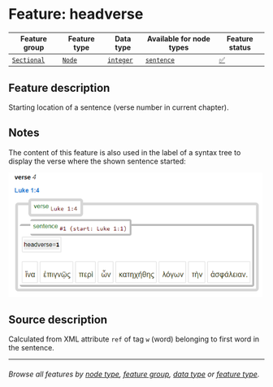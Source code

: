 # Feature: headverse <a name="start"></a>

Feature group | Feature type | Data type | Available for node types | Feature status
---  | --- | --- | --- | ---
[`Sectional`](featuresbygroup.md#sectional-features) | [`Node`](featuresbyfeaturetype.md#node-features) | [`integer`](featuresbydatatype.md#integer-datatype) | [`sentence`](featuresbynodetype.md#sentence-nodes) | [✅](featuresbystatus.md#Trustworthy "Trustworthy")

## Feature description

Starting location of a sentence (verse number in current chapter).

## Notes

The content of this feature is also used in the label of a syntax tree to display the verse where the shown sentence started:

<img src="images/headverse.png" width="500" >

## Source description

Calculated from XML attribute `ref` of tag `w` (word) belonging to first word in the sentence.

---
###### *Browse all features by [node type](featuresbynodetype.md#start), [feature group](featuresbygroup.md#start), [data type](featuresbydatatype.md#start)  or [feature type](featuresbyfeaturetype.md#start).*

